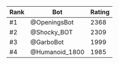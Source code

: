 Rank|Bot|Rating
---|---|---
#1|@OpeningsBot|2368
#2|@Shocky_BOT|2309
#3|@GarboBot|1999
#4|@Humanoid_1800|1985
